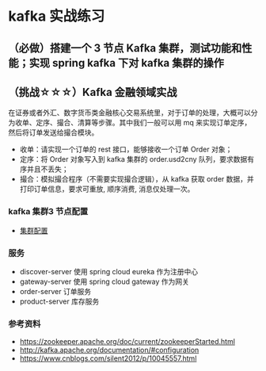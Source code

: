 # kafka 实战练习

## （必做）搭建一个 3 节点 Kafka 集群，测试功能和性能；实现 spring kafka 下对 kafka 集群的操作
## （挑战☆☆☆）Kafka 金融领域实战

在证券或者外汇、数字货币类金融核心交易系统里，对于订单的处理，大概可以分为收单、定序、撮合、清算等步骤。其中我们一般可以用 mq 来实现订单定序，然后将订单发送给撮合模块。

- 收单：请实现一个订单的 rest 接口，能够接收一个订单 Order 对象；
- 定序：将 Order 对象写入到 kafka 集群的 order.usd2cny 队列，要求数据有序并且不丢失；
- 撮合：模拟撮合程序（不需要实现撮合逻辑），从 kafka 获取 order 数据，并打印订单信息，要求可重放, 顺序消费, 消息仅处理一次。

### kafka 集群3 节点配置
- [集群配置](/Week13/kafka-conf)

### 服务
- discover-server 使用 spring cloud eureka 作为注册中心 
- gateway-server 使用 spring cloud gateway 作为网关
- order-server 订单服务
- product-server 库存服务



### 参考资料
- https://zookeeper.apache.org/doc/current/zookeeperStarted.html
- http://kafka.apache.org/documentation/#configuration
- https://www.cnblogs.com/silent2012/p/10045557.html